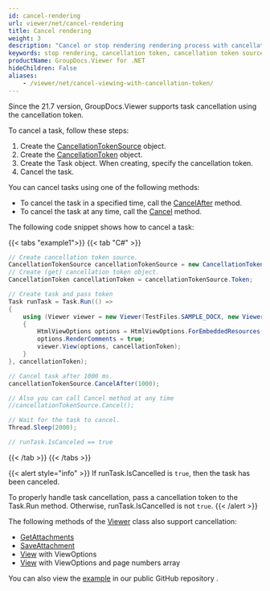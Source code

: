 ```yaml
---
id: cancel-rendering
url: viewer/net/cancel-rendering
title: Cancel rendering
weight: 3
description: "Cancel or stop rendering rendering process with cancellation token"
keywords: stop rendering, cancellation token, cancellation token source
productName: GroupDocs.Viewer for .NET
hideChildren: False
aliases:
    - /viewer/net/cancel-viewing-with-cancellation-token/
---
```


Since the 21.7 version, GroupDocs.Viewer supports task cancellation using the cancellation token.

To cancel a task, follow these steps:

1. Create the [CancellationTokenSource](https://docs.microsoft.com/en-us/dotnet/api/system.threading.cancellationtokensource?view=netstandard-2.0) object.
2. Create the [CancellationToken](https://docs.microsoft.com/en-us/dotnet/api/system.threading.cancellationtoken?view=netstandard-2.0) object.
3. Create the Task object. When creating, specify the cancellation token.
4. Cancel the task.

You can cancel tasks using one of the following methods:

* To cancel the task in a specified time, call the [CancelAfter](https://docs.microsoft.com/en-us/dotnet/api/system.threading.cancellationtokensource.cancelafter?view=netstandard-2.0) method.
* To cancel the task at any time, call the [Cancel](https://docs.microsoft.com/en-us/dotnet/api/system.threading.cancellationtokensource.cancel?view=netstandard-2.0) method.

The following code snippet shows how to cancel a task:

{{< tabs "example1">}}
{{< tab "C#" >}}
```csharp
// Create cancellation token source.
CancellationTokenSource cancellationTokenSource = new CancellationTokenSource();
// Create (get) cancellation token object.
CancellationToken cancellationToken = cancellationTokenSource.Token;

// Create task and pass token
Task runTask = Task.Run(() =>
{
    using (Viewer viewer = new Viewer(TestFiles.SAMPLE_DOCX, new ViewerSettings(new GroupDocs.Viewer.Logging.ConsoleLogger())))
    {
        HtmlViewOptions options = HtmlViewOptions.ForEmbeddedResources();
        options.RenderComments = true;
        viewer.View(options, cancellationToken);
    }
}, cancellationToken);

// Cancel task after 1000 ms.
cancellationTokenSource.CancelAfter(1000);

// Also you can call Cancel method at any time
//cancellationTokenSource.Cancel();

// Wait for the task to cancel.
Thread.Sleep(2000);

// runTask.IsCanceled == true 
```
{{< /tab >}}
{{< /tabs >}}

{{< alert style="info" >}}
If runTask.IsCancelled is `true`, then the task has been canceled.

To properly handle task cancellation, pass a cancellation token to the Task.Run method. Otherwise, runTask.IsCancelled is not `true`.
{{< /alert >}}

The following methods of the [Viewer](https://reference.groupdocs.com/viewer/net/groupdocs.viewer/viewer) class also support cancellation:

* [GetAttachments](https://reference.groupdocs.com/viewer/net/groupdocs.viewer.viewer/getattachments/methods/1)
* [SaveAttachment](https://reference.groupdocs.com/viewer/net/groupdocs.viewer.viewer/saveattachment/methods/1)
* [View](https://reference.groupdocs.com/viewer/net/groupdocs.viewer.viewer/view/methods/2) with ViewOptions
* [View](https://reference.groupdocs.com/viewer/net/groupdocs.viewer.viewer/view/methods/3) with ViewOptions and page numbers array

You can also view the [example](https://github.com/groupdocs-viewer/GroupDocs.Viewer-for-.NET/blob/master/Examples/GroupDocs.Viewer.Examples.CSharp/AdvancedUsage/Rendering/CommonRenderingOptions/CancelRenderWithCancellationToken.cs) in our public GitHub repository .

